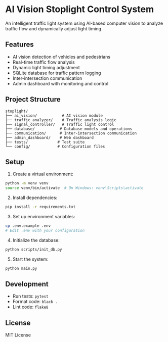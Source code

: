 # AI Vision Stoplight Control System

An intelligent traffic light system using AI-based computer vision to analyze traffic flow and dynamically adjust light timing.

## Features

- AI vision detection of vehicles and pedestrians
- Real-time traffic flow analysis
- Dynamic light timing adjustment
- SQLite database for traffic pattern logging
- Inter-intersection communication
- Admin dashboard with monitoring and control

## Project Structure

```
stoplight/
├── ai_vision/           # AI vision module
├── traffic_analyzer/    # Traffic analysis logic
├── signal_controller/   # Traffic light control
├── database/           # Database models and operations
├── communication/      # Inter-intersection communication
├── admin_dashboard/    # Web dashboard
├── tests/             # Test suite
└── config/            # Configuration files
```

## Setup

1. Create a virtual environment:
```bash
python -m venv venv
source venv/bin/activate  # On Windows: venv\Scripts\activate
```

2. Install dependencies:
```bash
pip install -r requirements.txt
```

3. Set up environment variables:
```bash
cp .env.example .env
# Edit .env with your configuration
```

4. Initialize the database:
```bash
python scripts/init_db.py
```

5. Start the system:
```bash
python main.py
```

## Development

- Run tests: `pytest`
- Format code: `black .`
- Lint code: `flake8`

## License

MIT License 